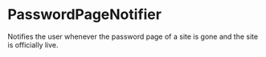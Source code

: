 # PasswordPageNotifier
Notifies the user whenever the password page of a site is gone and the site is officially live. 
